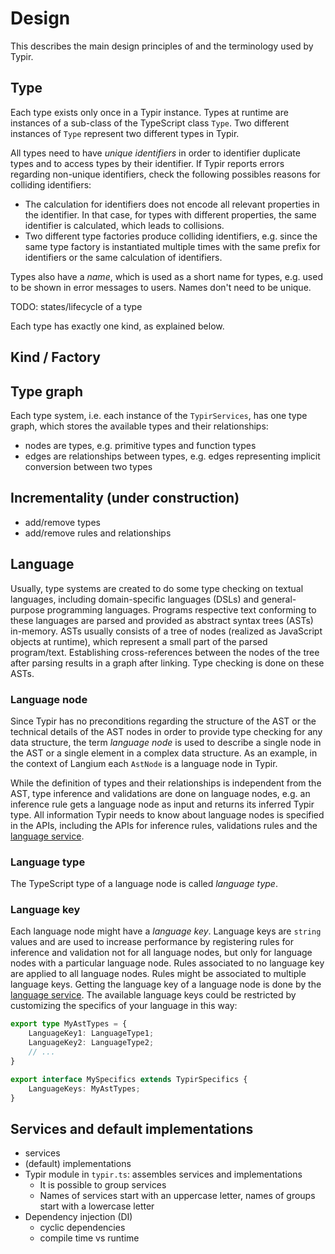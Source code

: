 # Design

This describes the main design principles of and the terminology used by Typir.


## Type

Each type exists only once in a Typir instance. Types at runtime are instances of a sub-class of the TypeScript class `Type`.
Two different instances of `Type` represent two different types in Typir.

All types need to have *unique identifiers* in order to identifier duplicate types and to access types by their identifier.
If Typir reports errors regarding non-unique identifiers, check the following possibles reasons for colliding identifiers:

- The calculation for identifiers does not encode all relevant properties in the identifier. In that case, for types with different properties, the same identifier is calculated, which leads to collisions.
- Two different type factories produce colliding identifiers, e.g. since the same type factory is instantiated multiple times with the same prefix for identifiers or the same calculation of identifiers.

Types also have a *name*, which is used as a short name for types, e.g. used to be shown in error messages to users. Names don't need to be unique.

TODO: states/lifecycle of a type

Each type has exactly one kind, as explained below.


## Kind / Factory


## Type graph

Each type system, i.e. each instance of the `TypirServices`, has one type graph, which stores the available types and their relationships:

- nodes are types, e.g. primitive types and function types
- edges are relationships between types, e.g. edges representing implicit conversion between two types


## Incrementality (under construction)

- add/remove types
- add/remove rules and relationships


## Language

Usually, type systems are created to do some type checking on textual languages, including domain-specific languages (DSLs) and general-purpose programming languages. Programs respective text conforming to these languages are parsed and provided as abstract syntax trees (ASTs) in-memory.
ASTs usually consists of a tree of nodes (realized as JavaScript objects at runtime), which represent a small part of the parsed program/text.
Establishing cross-references between the nodes of the tree after parsing results in a graph after linking.
Type checking is done on these ASTs.

### Language node

Since Typir has no preconditions regarding the structure of the AST or the technical details of the AST nodes in order to provide type checking for any data structure,
the term *language node* is used to describe a single node in the AST or a single element in a complex data structure.
As an example, in the context of Langium each `AstNode` is a language node in Typir.

While the definition of types and their relationships is independent from the AST,
type inference and validations are done on language nodes,
e.g. an inference rule gets a language node as input and returns its inferred Typir type.
All information Typir needs to know about language nodes is specified in the APIs, including the APIs for inference rules, validations rules and the [language service](./services/language.md).

### Language type

The TypeScript type of a language node is called *language type*.

### Language key

Each language node might have a *language key*.
Language keys are `string` values and are used to increase performance by registering rules for inference and validation not for all language nodes,
but only for language nodes with a particular language node.
Rules associated to no language key are applied to all language nodes.
Rules might be associated to multiple language keys.
Getting the language key of a language node is done by the [language service](./services/language.md).
The available language keys could be restricted by customizing the specifics of your language in this way:

```typescript
export type MyAstTypes = {
    LanguageKey1: LanguageType1;
    LanguageKey2: LanguageType2;
    // ...
}

export interface MySpecifics extends TypirSpecifics {
    LanguageKeys: MyAstTypes;
}
```


## Services and default implementations

- services
- (default) implementations
- Typir module in `typir.ts`: assembles services and implementations
  - It is possible to group services
  - Names of services start with an uppercase letter, names of groups start with a lowercase letter
- Dependency injection (DI)
  - cyclic dependencies
  - compile time vs runtime
